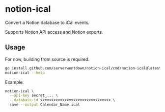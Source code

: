 
# notion-ical

Convert a Notion database to iCal events.

Supports Notion API access and Notion exports.

## Usage

For now, building from source is required.

```sh
go install github.com/serverwentdown/notion-ical/cmd/notion-ical@latest
notion-ical --help
```

Example:

```sh
notion-ical \
  --api-key secret_... \
  --database-id xxxxxxxxxxxxxxxxxxxxxxxxxxxxxxxx \
  save --output Calendar_Name.ical
```

<!-- vim: set conceallevel=2 et ts=2 sw=2: -->

